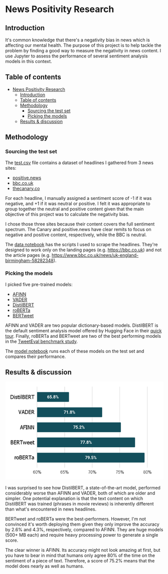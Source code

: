 # News Positivity Research

## Introduction

It's common knowledge that there's a negativity bias in news which is affecting our mental health. The purpose of this project is to help tackle the problem by finding a good way to measure the negativity in news content. I use Jupyter to assess the performance of several sentiment analysis models in this context.

## Table of contents
- [News Positivity Research](#news-positivity-research)
  - [Introduction](#introduction)
  - [Table of contents](#table-of-contents)
  - [Methodology](#methodology)
    - [Sourcing the test set](#sourcing-the-test-set)
    - [Picking the models](#picking-the-models)
  - [Results & discussion](#results--discussion)

## Methodology

### Sourcing the test set

The [test.csv](./test.csv) file contains a dataset of headlines I gathered from 3 news sites:
- [positive.news](https://positive.news)
- [bbc.co.uk](https://bbc.co.uk)
- [thecanary.co](https://thecanary.co)

For each headline, I manually assigned a sentiment score of -1 if it was negative, and +1 if it was neutral or positive. I felt it was appropriate to group together the neutral and positive content given that the main objective of this project was to calculate the negativity bias.

I chose those three sites because their content covers the full sentiment spectrum. The Canary and positive.news have clear remits to focus on negative and positive content, respectively, while the BBC is neutral. 

The [data notebook](./data.ipynb) has the scripts I used to scrape the headlines. They're designed to work only on the landing pages (e.g. https://bbc.co.uk) and not the article pages (e.g. https://www.bbc.co.uk/news/uk-england-birmingham-58282348). 

### Picking the models

I picked five pre-trained models:
- [AFINN](https://github.com/fnielsen/afinn)
- [VADER](https://github.com/cjhutto/vaderSentiment)
- [DistilBERT](https://huggingface.co/distilbert-base-uncased-finetuned-sst-2-english)
- [roBERTa](https://huggingface.co/cardiffnlp/twitter-roberta-base-sentiment)
- [BERTweet](https://huggingface.co/cardiffnlp/bertweet-base-sentiment)

AFINN and VADER are two popular dictionary-based models. DistilBERT is the default sentiment analysis model offered by Hugging Face in their [quick tour](https://huggingface.co/transformers/quicktour.html). Finally, roBERTa and BERTweet are two of the best performing models in the [TweetEval benchmark study](https://arxiv.org/pdf/2010.12421.pdf).

The [model notebook](./model.ipynb) runs each of these models on the test set and compares their performance.

## Results & discussion

![results chart](results_chart.png)

I was surprised to see how DistilBERT, a state-of-the-art model, performed considerably worse than AFINN and VADER, both of which are older and simpler. One potential explanation is that the text content on which DistilBERT was trained (phrases in movie reviews) is inherently different than what's encountered in news headlines. 

BERTweet and roBERTa were the best-performers. However, I'm not convinced it's worth deploying them given they only improve the accuracy by 2.6% and 4.3%, respectively, compared to AFINN. They are huge models (500+ MB each) and require heavy processing power to generate a single score.

The clear winner is AFINN. Its accuracy might not look amazing at first, but you have to bear in mind that humans only agree 80% of the time on the sentiment of a piece of text. Therefore, a score of 75.2% means that the model does nearly as well as humans.